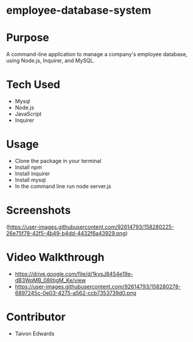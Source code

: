 # employee-database-system

# Purpose
A command-line application to manage a company's employee database, using Node.js, Inquirer, and MySQL.


# Tech Used
* Mysql
* Node.js
* JavaScript
* Inquirer

# Usage 
* Clone the package in your terminal 
* Install npm 
* Install inquirer
* Install mysql
* In the command line run node server.js 

# Screenshots
(https://user-images.githubusercontent.com/92614793/158280225-26e75f78-42f5-4b49-b4dd-4432f6a43929.png)



  
# Video Walkthrough 
* https://drive.google.com/file/d/1kysJ84S4e19e-dB3WqMB_08lItigM_Ke/view
* https://user-images.githubusercontent.com/92614793/158280278-6897245c-0e03-4275-a562-ccb7353739d0.png


# Contributor
* Taivon Edwards

